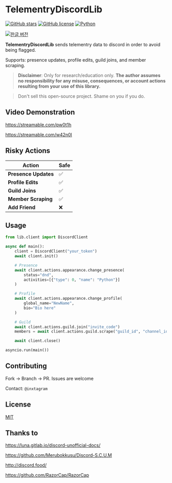 # TelementryDiscordLib

[![GitHub stars](https://img.shields.io/github/stars/kalcao/TelementryDiscordLib?style=social)](https://github.com/kalcao/TelementryDiscordLib)
[![GitHub license](https://img.shields.io/github/license/kalcao/TelementryDiscordLib)](https://github.com/kalcao/TelementryDiscordLib)
[![Python](https://img.shields.io/badge/Python-3.8%2B-blue)](https://www.python.org/)

[![한글 버전](https://img.shields.io/badge/%ED%95%9C%EA%B8%80%20%EB%B2%84%EC%A0%84-%EB%B3%B4%EA%B8%B0-brightgreen)](README_ko.md)

**TelementryDiscordLib** sends telementry data to discord in order to avoid being flagged.

Supports: presence updates, profile edits, guild joins, and member scraping.

> **Disclaimer**: Only for research/education only. **The author assumes no responsibility for any misuse, consequences, or account actions resulting from your use of this library.**

> Don't sell this open-source project. Shame on you if you do.

## Video Demonstration
https://streamable.com/pw0t1h

https://streamable.com/w42n0l

## Risky Actions

| Action             | Safe |
|--------------------|------|
| **Presence Updates** | ✅ |
| **Profile Edits**  | ✅ |
| **Guild Joins**    | ✅ |
| **Member Scraping**| ✅ |
| **Add Friend**     | ❌ |

## Usage

```python
from lib.client import DiscordClient

async def main():
    client = DiscordClient("your_token")
    await client.init()

    # Presence
    await client.actions.appearance.change_presence(
        status="dnd",
        activities=[{"type": 0, "name": "Python"}]
    )

    # Profile
    await client.actions.appearance.change_profile(
        global_name="NewName",
        bio="Bio here"
    )

    # Guild
    await client.actions.guild.join("invite_code")
    members = await client.actions.guild.scrape("guild_id", "channel_id")

    await client.close()

asyncio.run(main())
```

## Contributing

Fork → Branch → PR. Issues are welcome

Contact: `@inxtagram`

## License

[MIT](LICENSE)

## Thanks to

https://luna.gitlab.io/discord-unofficial-docs/

https://github.com/Merubokkusu/Discord-S.C.U.M

http://discord.food/

https://github.com/RazorCap/RazorCap

